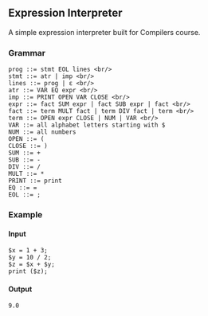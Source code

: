 ## Expression Interpreter

A simple expression interpreter built for Compilers course.

### Grammar

    prog ::= stmt EOL lines <br/>
    stmt ::= atr | imp <br/>
    lines ::= prog | ε <br/>
    atr ::= VAR EQ expr <br/>
    imp ::= PRINT OPEN VAR CLOSE <br/>
    expr ::= fact SUM expr | fact SUB expr | fact <br/>
    fact ::= term MULT fact | term DIV fact | term <br/>
    term ::= OPEN expr CLOSE | NUM | VAR <br/>
    VAR ::= all alphabet letters starting with $
    NUM ::= all numbers
    OPEN ::= (
    CLOSE ::= )
    SUM ::= +
    SUB ::= -
    DIV ::= /
    MULT ::= *
    PRINT ::= print
    EQ ::= =
    EOL ::= ;
    
### Example

#### Input
    $x = 1 + 3;
    $y = 10 / 2;
    $z = $x + $y;
    print ($z);

#### Output
    9.0
